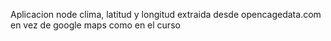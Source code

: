 Aplicacion node clima, latitud y longitud extraida desde opencagedata.com en vez de google maps como en el curso